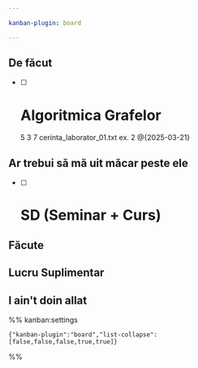 ```yaml
---

kanban-plugin: board

---
```


## De făcut

- [ ] # Algoritmica Grafelor
	5 3 7
	cerinta_laborator_01.txt
	ex. 2
	@{2025-03-21}


## Ar trebui să mă uit măcar peste ele

- [ ] # SD (Seminar + Curs)


## Făcute



## Lucru Suplimentar



## I ain't doin allat





%% kanban:settings
```
{"kanban-plugin":"board","list-collapse":[false,false,false,true,true]}
```
%%